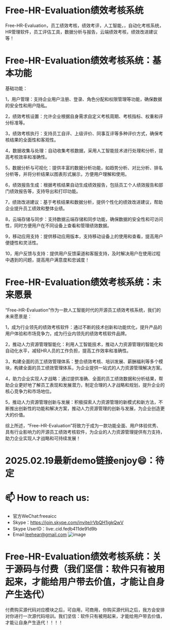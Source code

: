 # Free-HR-Evaluation绩效考核系统
Free-HR-Evaluation，员工绩效考核，绩效考评，人工智能，，自动化考核系统，HR管理软件，员工评估工具，数据分析与报告，云端绩效考核，绩效改进建议等！

# Free-HR-Evaluation绩效考核系统：基本功能

基础功能：

1，用户管理：支持企业用户注册、登录、角色分配和权限管理等功能，确保数据的安全性和用户隐私。

2，绩效考核设置：允许企业根据自身需求自定义考核周期、考核指标、权重和评分标准等。
    
3，绩效考核执行：支持员工自评、上级评价、同事互评等多种评价方式，确保考核结果的全面性和客观性。
    
4，数据收集与处理：自动收集考核数据，采用人工智能技术进行处理和分析，提高考核效率和准确性。
    
5，数据分析与可视化：提供丰富的数据分析功能，如趋势分析、对比分析、排名分析等，并将分析结果以图表形式展示，方便用户理解和使用。
    
6，绩效报告生成：根据考核结果自动生成绩效报告，包括员工个人绩效报告和部门绩效报告等，支持导出和打印功能。
    
7，绩效改进建议：基于考核结果和数据分析，提供个性化的绩效改进建议，帮助企业提升员工绩效和整体业绩。
    
8，云端存储与同步：支持数据云端存储和同步功能，确保数据的安全性和可访问性，同时方便用户在不同设备上查看和管理绩效数据。
    
9，移动应用支持：提供移动应用版本，支持移动设备上的使用和查看，提高用户便捷性和灵活性。

10，用户反馈与支持：提供用户反馈渠道和客服支持，及时解决用户在使用过程中遇到的问题，提高用户满意度和忠诚度！

# Free-HR-Evaluation绩效考核系统：未来愿景

“Free-HR-Evaluation”作为一款人工智能时代的开源员工绩效考核系统，我们的未来愿景是：

1，成为行业领先的绩效考核软件：通过不断的技术创新和功能优化，提升产品的用户体验和市场竞争力，成为行业内领先的绩效考核软件品牌。
    
2，推动人力资源管理智能化：利用人工智能技术，推动人力资源管理的智能化和自动化水平，减轻HR人员的工作负担，提高工作效率和准确性。
    
3，构建全面的员工绩效管理体系：整合绩效考核、培训发展、薪酬福利等多个模块，构建全面的员工绩效管理体系，为企业提供一站式的人力资源管理解决方案。
    
4，助力企业实现人才战略：通过提供准确、全面的员工绩效数据和分析结果，帮助企业更好地了解员工表现和发展潜力，制定合理的人才战略和规划，提升企业的核心竞争力和市场地位。

5，推动人力资源管理创新与发展：积极探索人力资源管理的新模式和新方法，不断推出创新性的功能和解决方案，推动人力资源管理的创新与发展，为企业创造更大的价值。

综上所述，“Free-HR-Evaluation”将致力于成为一款功能全面、用户体验优秀、具有行业影响力的开源员工绩效考核软件，为企业的人力资源管理提供有力支持，助力企业实现人才战略和可持续发展！

# 2025.02.19最新demo链接enjoy😄：待定

# 📫 How to reach us:
- 官方WeChat:freeaicc
- Skype：https://join.skype.com/invite/rVbQH1igkQwV
- Skype UserID：live:.cid.fedb411de91d9b
- Email:leehear@gmail.com 
![image](https://github.com/user-attachments/assets/1da1fbaa-6da9-4b7f-99b9-f9ac6a5bfa39)

# Free-HR-Evaluation绩效考核系统：关于源码与付费（我们坚信：软件只有被用起来，才能给用户带去价值，才能让自身产生迭代）
付费购买源代码对应模块之后，可自用，可商用，你购买源代码之后，我方会安排对你进行一次源代码培训。我们坚信：软件只有被用起来，才能给用户带去价值，才能让自身产生迭代！！！！
